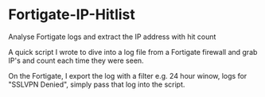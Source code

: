# Fortigate-IP-Hitlist
Analyse Fortigate logs and extract the IP address with hit count

A quick script I wrote to dive into a log file from a Fortigate firewall and grab IP's and count each time they were seen.

On the Fortigate, I export the log with a filter e.g. 24 hour winow, logs for "SSLVPN Denied", simply pass that log into the script. 
